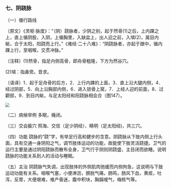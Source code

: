 ### 七、阴跷脉

（一）循行路线

〔原文〕《灵枢·脉度》：“（阴）跷脉者，少阴之别，起于然骨(1)之后，上内踝之上，直上循阴股，入阴，上循胸里，入缺盆上，出人迎之前，入頄(2)，属目内眦，合于太阳，阳跷而上行。”《难经·二十八难》：“阴跷脉者，亦起于跟中，循内踝上行，至咽喉，交贯冲脉。”

〔注释〕(1)然骨，指足内侧高骨，即舟骨粗隆，下方为然谷穴。

(2)頄：指鼻旁。音求。

〔语译〕1．起于足舟骨的后方，2．上行内踝的上面，3．直上沿大腿内侧，4．经过阴部，5．向上沿胸部内侧，6．进入锁骨上窝，7．上经人迎的前面，8．过颧部，9．到目内眦，与足太阳经和阳跷脉相会合（图147）。

<img src="./img/图147.jpg" style="zoom:80%;" />

（二）病候举例  多眠，癃闭。

（三）交会腧穴  照海、交信（足少阴经）、睛明（足太阳经)，共三穴。

（四）功能  跷脉的“跷”字，有举足行高和健步的含意。阴跷脉从下肢内侧上行头面，具有交通一身阴阳之气，调节肢体运动的功能，故能使下肢灵活跷捷。卫气的运行主要是通过阴阳跷脉而散布全身，卫气行于阴则阴跷盛，主目闭而欲睡。说明跷脉的功能关系到人的活动与睡眠。

（五）主治  阴跷脉气失调，出现肢体的外侧肌肉弛缓而内侧拘急，这说明与下肢运动功能有关系。咽喉气塞，小便淋沥，膀胱气痛，肠鸣，肠风下血，黄疸，吐泻，反胃，大便艰难，难产昏迷，腹中积块，胸膈嗳气，梅核气等。
